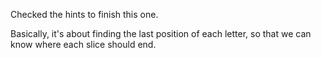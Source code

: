 Checked the hints to finish this one.

Basically, it's about finding the last position of each letter, so that we can know where each slice should end.